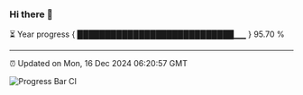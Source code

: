### Hi there 👋

⏳ Year progress { ████████████████████████████▁▁ } 95.70 %

---

⏰ Updated on Mon, 16 Dec 2024 06:20:57 GMT

![Progress Bar CI](https://github.com/liununu/liununu/workflows/Progress%20Bar%20CI/badge.svg)
